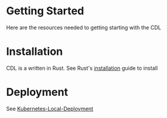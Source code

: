 # Getting Started

Here are the resources needed to getting starting with the CDL

# Installation

CDL is a written in Rust. See Rust's [installation][installation] guide to install

# Deployment

See [Kubernetes-Local-Deployment]


[installation]: https://www.rust-lang.org/tools/install
[Kubernetes-Local-Deployment]: ./K8s-Local-Deployment.md